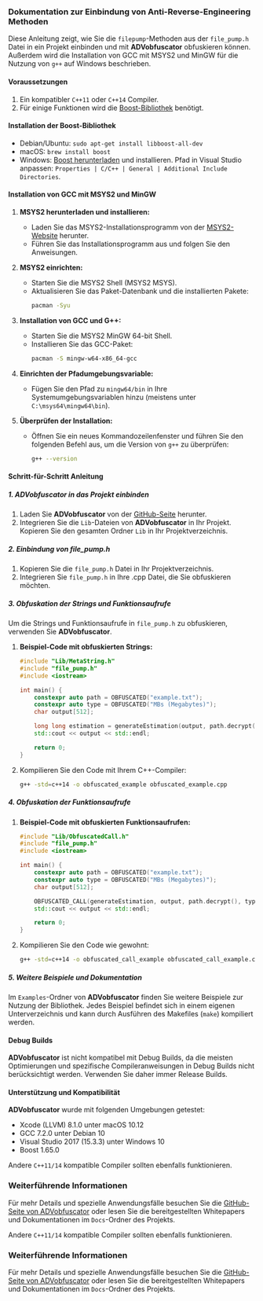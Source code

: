 ### Dokumentation zur Einbindung von Anti-Reverse-Engineering Methoden

Diese Anleitung zeigt, wie Sie die `filepump`-Methoden aus der `file_pump.h` Datei in ein Projekt einbinden und mit **ADVobfuscator** obfuskieren können. Außerdem wird die Installation von GCC mit MSYS2 und MinGW für die Nutzung von `g++` auf Windows beschrieben.

#### Voraussetzungen

1. Ein kompatibler `C++11` oder `C++14` Compiler.
2. Für einige Funktionen wird die [Boost-Bibliothek](https://www.boost.org) benötigt.

#### Installation der Boost-Bibliothek

- Debian/Ubuntu: `sudo apt-get install libboost-all-dev`
- macOS: `brew install boost`
- Windows: [Boost herunterladen](https://www.boost.org/users/download/) und installieren. Pfad in Visual Studio anpassen: `Properties | C/C++ | General | Additional Include Directories`.

#### Installation von GCC mit MSYS2 und MinGW

1. **MSYS2 herunterladen und installieren:**
   - Laden Sie das MSYS2-Installationsprogramm von der [MSYS2-Website](https://www.msys2.org/) herunter.
   - Führen Sie das Installationsprogramm aus und folgen Sie den Anweisungen.

2. **MSYS2 einrichten:**
   - Starten Sie die MSYS2 Shell (MSYS2 MSYS).
   - Aktualisieren Sie das Paket-Datenbank und die installierten Pakete:
     ```sh
     pacman -Syu
     ```

3. **Installation von GCC und G++:**
   - Starten Sie die MSYS2 MinGW 64-bit Shell.
   - Installieren Sie das GCC-Paket:
     ```sh
     pacman -S mingw-w64-x86_64-gcc
     ```

4. **Einrichten der Pfadumgebungsvariable:**
   - Fügen Sie den Pfad zu `mingw64/bin` in Ihre Systemumgebungsvariablen hinzu (meistens unter `C:\msys64\mingw64\bin`).

5. **Überprüfen der Installation:**
   - Öffnen Sie ein neues Kommandozeilenfenster und führen Sie den folgenden Befehl aus, um die Version von `g++` zu überprüfen:
     ```sh
     g++ --version
     ```

#### Schritt-für-Schritt Anleitung

##### 1. ADVobfuscator in das Projekt einbinden

1. Laden Sie **ADVobfuscator** von der [GitHub-Seite](https://github.com/andrivet/ADVobfuscator) herunter.
2. Integrieren Sie die `Lib`-Dateien von **ADVobfuscator** in Ihr Projekt. Kopieren Sie den gesamten Ordner `Lib` in Ihr Projektverzeichnis.

##### 2. Einbindung von file_pump.h

1. Kopieren Sie die `file_pump.h` Datei in Ihr Projektverzeichnis.
2. Integrieren Sie `file_pump.h` in Ihre .cpp Datei, die Sie obfuskieren möchten.

##### 3. Obfuskation der Strings und Funktionsaufrufe

Um die Strings und Funktionsaufrufe in `file_pump.h` zu obfuskieren, verwenden Sie **ADVobfuscator**.

1. **Beispiel-Code mit obfuskierten Strings:**
   ```cpp
   #include "Lib/MetaString.h"
   #include "file_pump.h"
   #include <iostream>

   int main() {
       constexpr auto path = OBFUSCATED("example.txt");
       constexpr auto type = OBFUSCATED("MBs (Megabytes)");
       char output[512];

       long long estimation = generateEstimation(output, path.decrypt(), type.decrypt(), 10);
       std::cout << output << std::endl;

       return 0;
   }
   ```

2. Kompilieren Sie den Code mit Ihrem C++-Compiler:
   ```sh
   g++ -std=c++14 -o obfuscated_example obfuscated_example.cpp
   ```

##### 4. Obfuskation der Funktionsaufrufe

1. **Beispiel-Code mit obfuskierten Funktionsaufrufen:**
   ```cpp
   #include "Lib/ObfuscatedCall.h"
   #include "file_pump.h"
   #include <iostream>

   int main() {
       constexpr auto path = OBFUSCATED("example.txt");
       constexpr auto type = OBFUSCATED("MBs (Megabytes)");
       char output[512];

       OBFUSCATED_CALL(generateEstimation, output, path.decrypt(), type.decrypt(), 10);
       std::cout << output << std::endl;

       return 0;
   }
   ```

2. Kompilieren Sie den Code wie gewohnt:
   ```sh
   g++ -std=c++14 -o obfuscated_call_example obfuscated_call_example.cpp
   ```

##### 5. Weitere Beispiele und Dokumentation

Im `Examples`-Ordner von **ADVobfuscator** finden Sie weitere Beispiele zur Nutzung der Bibliothek. Jedes Beispiel befindet sich in einem eigenen Unterverzeichnis und kann durch Ausführen des Makefiles (`make`) kompiliert werden.

#### Debug Builds

**ADVobfuscator** ist nicht kompatibel mit Debug Builds, da die meisten Optimierungen und spezifische Compileranweisungen in Debug Builds nicht berücksichtigt werden. Verwenden Sie daher immer Release Builds.

#### Unterstützung und Kompatibilität

**ADVobfuscator** wurde mit folgenden Umgebungen getestet:
- Xcode (LLVM) 8.1.0 unter macOS 10.12
- GCC 7.2.0 unter Debian 10
- Visual Studio 2017 (15.3.3) unter Windows 10
- Boost 1.65.0

Andere `C++11/14` kompatible Compiler sollten ebenfalls funktionieren.

### Weiterführende Informationen

Für mehr Details und spezielle Anwendungsfälle besuchen Sie die [GitHub-Seite von ADVobfuscator](https://github.com/andrivet/ADVobfuscator) oder lesen Sie die bereitgestellten Whitepapers und Dokumentationen im `Docs`-Ordner des Projekts.

Andere `C++11/14` kompatible Compiler sollten ebenfalls funktionieren.

### Weiterführende Informationen

Für mehr Details und spezielle Anwendungsfälle besuchen Sie die [GitHub-Seite von ADVobfuscator](https://github.com/andrivet/ADVobfuscator) oder lesen Sie die bereitgestellten Whitepapers und Dokumentationen im `Docs`-Ordner des Projekts.
